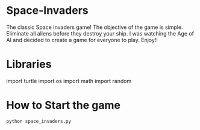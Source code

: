 # Space-Invaders
The classic Space Invaders game! The objective of the game is simple. Eliminate all aliens before they destroy your ship. I was watching the Age of AI and decided to create a game for everyone to play. Enjoy!!

# Libraries
import turtle
import os
import math
import random

# How to Start the game
```
python space_invaders.py
```
